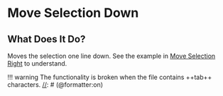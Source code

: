 # Move Selection Down

## What Does It Do?

Moves the selection one line down. See the example in [Move Selection Right](Move%20Selection%20Right.md#example) to understand.

[//]: # (@formatter:off)
!!! warning
    The functionality is broken when the file contains ++tab++ characters.
[//]: # (@formatter:on)
